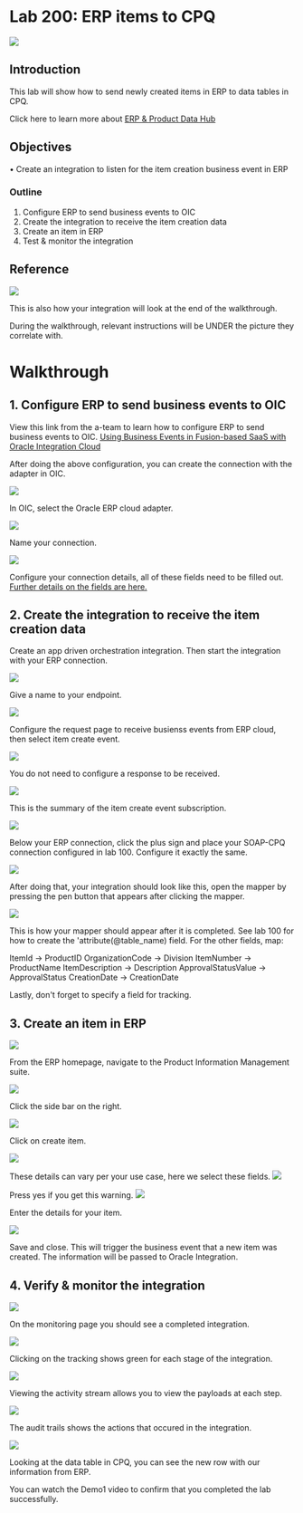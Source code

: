 # Lab 200: ERP items to CPQ

![](screenshots/100/69.png)

## Introduction

This lab will show how to send newly created items in ERP to data tables in CPQ.  

Click here to learn more about [ERP & Product Data Hub](https://www.oracle.com/cloud/item-master/)

## Objectives

•	Create an integration to listen for the item creation business event in ERP

### Outline
1. Configure ERP to send business events to OIC
2. Create the integration to receive the item creation data
3. Create an item in ERP
4. Test & monitor the integration 

## Reference

![](screenshots/200/8.png)

This is also how your integration will look at the end of the walkthrough.

During the walkthrough, relevant instructions will be UNDER the picture they correlate with.

# Walkthrough

## 1.	Configure ERP to send business events to OIC


View this link from the a-team to learn how to configure ERP to send business events to OIC. [Using Business Events in Fusion-based SaaS with Oracle Integration Cloud](http://www.ateam-oracle.com/using-business-events-with-integration-cloud-part-2)

After doing the above configuration, you can create the connection with the adapter in OIC. 


![](screenshots/200/1.png)

In OIC, select the Oracle ERP cloud adapter.


![](screenshots/200/2.png)

Name your connection.


![](screenshots/200/3.png)

Configure your connection details, all of these fields need to be filled out. [Further details on the fields are here.](https://docs.oracle.com/en/cloud/paas/integration-cloud-service/icser/creating-connection.html#GUID-1B92F72F-4AA8-4C2B-9E93-8F9760EEE859)



## 2. Create the integration to receive the item creation data 


Create an app driven orchestration integration. Then start the integration with your ERP connection.

![](screenshots/200/4.png)

Give a name to your endpoint. 


![](screenshots/200/5.png)

Configure the request page to receive busienss events from ERP cloud, then select item create event. 


![](screenshots/200/6.png)

You do not need to configure a response to be received. 

![](screenshots/200/7.png)

This is the summary of the item create event subscription.


![](screenshots/200/13.png)

Below your ERP connection, click the plus sign and place your SOAP-CPQ connection configured in lab 100. Configure it exactly the same. 


![](screenshots/200/8.png)

After doing that, your integration should look like this, open the mapper by pressing the pen button that appears after clicking the mapper. 


![](screenshots/200/9.png)

This is how your mapper should appear after it is completed. See lab 100 for how to create the 'attribute(@table_name) field. For the other fields, map: 

ItemId -> ProductID
OrganizationCode -> Division
ItemNumber -> ProductName
ItemDescription -> Description
ApprovalStatusValue -> ApprovalStatus
CreationDate -> CreationDate

Lastly, don't forget to specify a field for tracking. 

## 3. Create an item in ERP 


![](screenshots/200/14.png)

From the ERP homepage, navigate to the Product Information Management suite.

![](screenshots/200/15.png)

Click the side bar on the right. 

![](screenshots/200/16.png)

Click on create item.

![](screenshots/200/17.png)

These details can vary per your use case, here we select these fields. 
![](screenshots/200/18.png)

Press yes if you get this warning. 
![](screenshots/200/19.png)

Enter the details for your item. 

![](screenshots/200/20.png)

Save and close. This will trigger the business event that a new item was created. The information will be passed to Oracle Integration. 

## 4. Verify & monitor the integration

![](screenshots/200/21.png)

On the monitoring page you should see a completed integration. 

![](screenshots/200/22.png)

Clicking on the tracking shows green for each stage of the integration. 

![](screenshots/200/23.png)

Viewing the activity stream allows you to view the payloads at each step. 

![](screenshots/200/24.png)

The audit trails shows the actions that occured in the integration.

![](screenshots/200/25.png)

Looking at the data table in CPQ, you can see the new row with our information from ERP. 

You can watch the Demo1 video to confirm that you completed the lab successfully. 
